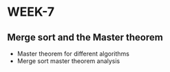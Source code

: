 # WEEK-7

## Merge sort and the Master theorem

- Master theorem for different algorithms
- Merge sort master theorem analysis

